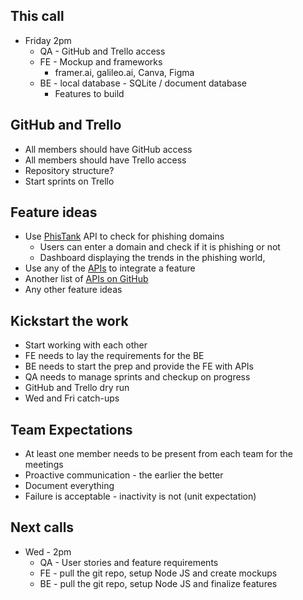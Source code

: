## This call
- Friday 2pm
	- QA - GitHub and Trello access
	- FE - Mockup and frameworks 
		- framer.ai, galileo.ai, Canva, Figma
	- BE - local database - SQLite / document database
		- Features to build
 
## GitHub and Trello
- All members should have GitHub access 
- All members should have Trello access 
- Repository structure?
- Start sprints on Trello

## Feature ideas
- Use [PhisTank](https://www.phishtank.com/api_info.php) API to check for phishing domains
	- Users can enter a domain and check if it is phishing or not
	- Dashboard displaying the trends in the phishing world, 
- Use any of the [APIs](https://securitytrails.com/blog/cyber-security-apis#content-google-safe-browsing-api) to integrate a feature
- Another list of [APIs on GitHub](https://github.com/jaegeral/security-apis)
- Any other feature ideas

## Kickstart the work
- Start working with each other
- FE needs to lay the requirements for the BE
- BE needs to start the prep and provide the FE with APIs
- QA needs to manage sprints and checkup on progress
- GitHub and Trello dry run
- Wed and Fri catch-ups

## Team Expectations
- At least one member needs to be present from each team for the meetings
- Proactive communication - the earlier the better
- Document everything
- Failure is acceptable - inactivity is not (unit expectation)

## Next calls
- Wed - 2pm
	- QA - User stories and feature requirements
	- FE - pull the git repo, setup Node JS and create mockups
	- BE - pull the git repo, setup Node JS and finalize features
